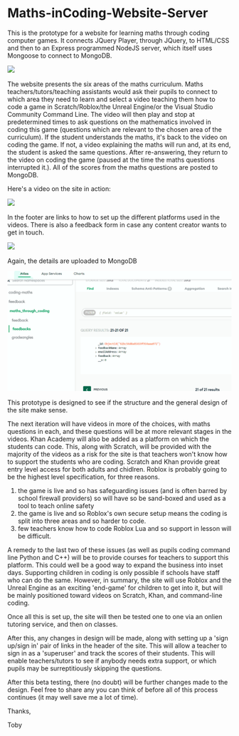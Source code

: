 # Maths-inCoding-Website-Server
This is the prototype for a website for learning maths through coding computer games. It connects JQuery Player, through JQuery, to HTML/CSS and then to an Express programmed NodeJS server, which itself uses Mongoose to connect to MongoDB.



![](https://github.com/tobyStone/Maths-inCoding-Website-Server/blob/main/gif_folder/front%20page%20maths%20inCoding.gif)



The website presents the six areas of the maths curriculum. Maths teachers/tutors/teaching assistants would ask their pupils to connect to which area they need to learn and select a video teaching them how to code a game in Scratch/Roblox/the Unreal Engine/or the Visual Studio Community Command Line. The video will then play and stop at predetermined times to ask questions on the mathematics involved in coding this game (questions which are relevant to the chosen area of the curriculum). If the student understands the maths, it's back to the video on coding the game. If not, a video explaining the maths will run and, at its end, the student is asked the same questions. After re-answering, they return to the video on coding the game (paused at the time the maths questions interrupted it.). All of the scores from the maths questions are posted to MongoDB. 

Here's a video on the site in action:


![](https://github.com/tobyStone/Maths-inCoding-Website-Server/blob/main/gif_folder/run%20through%20of%20facility.gif)


In the footer are links to how to set up the different platforms used in the videos. There is also a feedback form in case any content creator wants to get in touch. 


![](https://github.com/tobyStone/Maths-inCoding-Website-Server/blob/main/gif_folder/feedback%20form.gif)


Again, the details are uploaded to MongoDB

![](https://github.com/tobyStone/Maths-inCoding-Website-Server/blob/main/gif_folder/feedback%20to%20mongodb.gif)

This prototype is designed to see if the structure and the general design of the site make sense.

The next iteration will have videos in more of the choices, with maths questions in each, and these questions will be at more relevant stages in the videos. Khan Academy will also be added as a platform on which the students can code. This, along with Scratch, will be provided with the majority of the videos as a risk for the site is that teachers won't know how to support the students who are coding. Scratch and Khan provide great entry level access for both adults and chidlren. Roblox is probably going to be the highest level specification, for three reasons. 

1) the game is live and so has safeguarding issues (and is often barred by school firewall providers) so will have so be sand-boxed and used as a tool to teach online safety
2) the game is live and so Roblox's own secure setup means the coding is split into three areas and so harder to code.
3) few teachers know how to code Roblox Lua and so support in lesson will be difficult.

A remedy to the last two of these issues (as well as pupils coding command line Python and C++) will be to provide courses for teachers to support this platform. This could well be a good way to expand the business into inset days. Supporting children in coding is only possible if schools have staff who can do the same. However, in summary, the site will use Roblox and the Unreal Engine as an exciting 'end-game' for children to get into it, but will be mainly positioned toward videos on Scratch, Khan, and command-line coding.

Once all this is set up, the site will then be tested one to one via an onlien tutoring service, and then on classes.

After this, any changes in design will be made, along with setting up a 'sign up/sign in' pair of links in the header of the site. This will allow a teacher to sign in as a 'superuser' and track the scores of their students. This will enable teachers/tutors to see if anybody needs extra support, or which pupils may be surreptitiously skipping the questions.

After this beta testing, there (no doubt) will be further changes made to the design. Feel free to share any you can think of before all of this process continues (it may well save me a lot of time).

Thanks,


Toby



